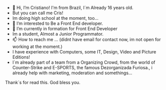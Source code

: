 - 👋 Hi, I’m Cristiano! I'm from Brazil, I´m Already 16 years old.
- But you can call me Cris!
- Im doing high school at the moment, too...
- 👀 I’m interested to Be a Front End developer.
- 🌱 I’m currently in formation for Front End Developer
- Im a student, Almost a Junior Programmator.
- 📫 How to reach me ... (didnt have email for contact now, im not open for working at the moment.)
- I have experience with Computers, some IT, Design, Video and Picture Editions!
- I´m already part of a team from a Organizing Crowd, from the world of Counter-Strike and E-SPORTS, the famous Dezorganizada Furiosa., i already help with marketing, moderation and somethings...

Thank´s for read this.
God bless you.
